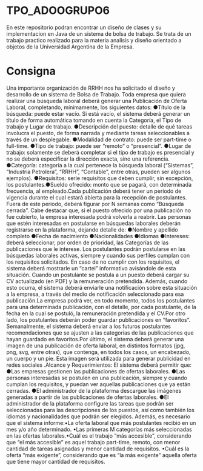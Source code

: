 # TPO_ADOOGRUPO6
En este repositorio podran encontrar un diseño de clases y su implementacion en Java de un sistema de bolsa de trabajo. 
Se trata de un trabajo practico realizado para la materia analisis y diseño orientado a objetos de la Universidad Argentina de la Empresa.
# Consigna
Una  importante  organización  de  RRHH  nos  ha  solicitado  el  diseño  y desarrollo de un sistema de Bolsa de Trabajo.
Toda empresa que quiera realizar una búsqueda laboral deberá generar una Publicación de Oferta Laboral, completando, mínimamente, los siguientes datos:
●Título de la búsqueda: puede estar vacío. Si está vacío, el sistema deberá generar un título de forma automática tomando en cuenta la Categoría, el Tipo de trabajo y Lugar de trabajo.
●Descripción del puesto: detalle de qué tareas involucra el puesto, de forma narrada y mediante tareas seleccionables a través de un desplegable.
●Modalidad de contrato: puede ser part-time o full-time.
●Tipo de trabajo: puede ser “remoto” o “presencial”. 
●Lugar de trabajo: solamente se deberá completar si el tipo de trabajo es presencial y no se deberá especificar la dirección exacta, sino una referencia.
●Categoría:  categoría  a  la  cual  pertenece  la  búsqueda  laboral  (“Sistemas”,  “Industria  Petrolera”, “RRHH”, “Contable”, entre otras, pueden ser algunos ejemplos).
●Requisitos: serie requisitos que deben cumplir, sin excepción, los postulantes.●Sueldo ofrecido: monto que se pagará, con determinada frecuencia, al empleado.Cada publicación deberá tener un periodo de vigencia durante el cual estará abierta para la recepción de postulantes.
Fuera de este periodo, deberá figurar por N semanas como “Búsqueda cerrada”. Cabe destacar que, si el puesto ofrecido por una publicación no fue cubierto, la empresa interesada podrá volverla a reabrir.
Las  personas  que  estén  interesadas  en  postularse  en  búsquedas  laborales  deberán  registrarse  en  la plataforma, dejando detalle de:
●Nombre y apellido completo
●Fecha de nacimiento
●Nacionalidades
●Idiomas
●Intereses:  deberá  seleccionar,  por  orden  de  prioridad,  las  Categorías  de  las  publicaciones  que  le interese.
Los postulantes podrán postularse en las búsquedas laborales activas, siempre y cuando sus perfiles cumplan con los requisitos solicitados.
En caso de no cumplir con los requisitos, el sistema deberá mostrarle un “cartel” informativo avisándole de esta situación.
Cuando un postulante se postula a un puesto deberá cargar su CV actualizado (en PDF) y la remuneración pretendida.
Además, cuando esto ocurra, el sistema deberá enviarle una notificación sobre esta situación a la empresa, a través del medio de notificación seleccionado para esa publicación.La empresa podrá ver, en todo momento, todos los postulantes para una determinada publicación, con el detalle, por cada postulante, de la fecha en la cual se postuló, la remuneración pretendida y el CV.Por otro lado, los postulantes deberán poder guardar publicaciones en “favoritos”. 
Semanalmente, el sistema deberá enviar a los futuros postulantes recomendaciones que se ajusten a las categorías de las publicaciones que hayan guardado en favoritos.Por último, el sistema deberá generar una imagen de una publicación de oferta laboral, en distintos formatos (jpg, png, svg, entre otras), que contenga, en todos los casos, un encabezado, un cuerpo y un pie. Esta imagen será utilizada para generar publicidad en redes sociales
.Alcance y Requerimientos:
El sistema deberá permitir que:
●Las empresas gestionen las publicaciones de ofertas laborales.
●Las personas interesadas se postulen en una publicación, siempre y cuando cumplan los requisitos, y puedan ver aquellas publicaciones que ya están cerradas.
●El administrador de la plataforma descargue las imágenes generadas a partir de las publicaciones de ofertas laborales.
●El  administrador  de  la  plataforma  configure  las  tareas  que  podrán ser  seleccionadas  para  las descripciones de los puestos, así como también los idiomas y nacionalidades que podrán ser elegidos.
Además, es necesario que el sistema informe:•La oferta laboral que más postulantes recibió en un mes y/o año determinado.
•Las primeras M categorías más seleccionadas en las ofertas laborales.•Cuál es el trabajo “más accesible”, considerando que “el más accesible” es aquel trabajo part-time, remoto, con menor cantidad de tareas asignadas y menor cantidad de requisitos.
•Cuál es la oferta “más exigente”, considerando que es “la más exigente” aquella oferta que tiene mayor cantidad de requisitos.
